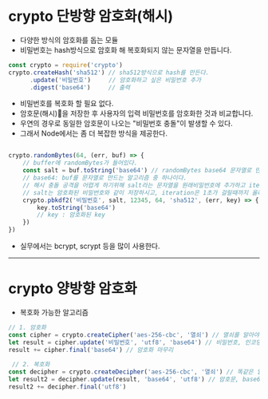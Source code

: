 # crypto 단방향 암호화(해시)
* 다양한 방식의 암호화를 돕는 모듈
* 비밀번호는 hash방식으로 암호화 해 복호화되지 않는 문자열을 만듭니다.
``` javascript
const crypto = require('crypto')
crypto.createHash('sha512') // sha512방식으로 hash를 만든다.
      .update('비밀번호')     // 암호화하고 싶은 비밀번호 추가
      .digest('base64')     // 출력
```
* 비밀번호를 복호화 할 필요 없다.
* 암호문(해시)을 저장한 후 사용자의 입력 비밀번호를 암호화한 것과 비교합니다.
* 우연의 경우로 동일한 암호문이 나오는 "비밀번호 충돌"이 발생할 수 있다.
* 그래서 Node에서는 좀 더 복잡한 방식을 제공한다.
```javascript

crypto.randomBytes(64, (err, buf) => {
    // buffer에 randomBytes가 들어있다.
    const salt = buf.toString('base64') // randomBytes base64 문자열로 만든다.
    // base64: buf를 문자열로 만드는 알고리즘 중 하나이다.
    // 해시 충돌 공격을 어렵게 하기위해 salt라는 문자열을 원래비밀번호에 추가하고 iteration 횟수를 높입니다.
    // salt는 암호화된 비밀번호와 같이 저장하시고, iteration은 1초가 걸릴때까지 올려주면 좋다.
    crypto.pbkdf2('비밀번호', salt, 12345, 64, 'sha512', (err, key) => {
        key.toString('base64')
        // key : 암호화된 key
    })
})
```

* 실무에서는 bcrypt, scrypt 등을 많이 사용한다.
---

# crypto 양방향 암호화
* 복호화 가능한 알고리즘 
```javascript
// 1. 암호화
const cipher = crypto.createCipher('aes-256-cbc', '열쇠') // 열쇠를 알아야 암호화, 복호화가 가능하다.
let result = cipher.update('비밀번호', 'utf8', 'base64') // 비밀번호, 인코딩, 결과 === utf8 비밀번호 문자열을 'base64'로 바꿔라
result += cipher.final('base64') // 암호화 마무리
 
 // 2. 복호화
const decipher = crypto.createDecipher('aes-256-cbc', '열쇠') // 똑같은 알고리즘 및 열쇠를 써야한다.
let result2 = decipher.update(result, 'base64', 'utf8') // 암호문, base64를 utf8로 바꿔라.
result2 += decipher.final('utf8')
```